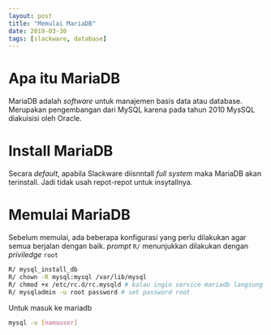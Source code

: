 ```yaml
---
layout: post
title: "Memulai MariaDB"
date: 2019-03-30
tags: [slackware, database]
---
```

# Apa itu MariaDB

MariaDB adalah _software_ untuk manajemen basis data atau database. Merupakan pengembangan dari MySQL karena pada tahun 2010 MysSQL diakuisisi oleh Oracle.

# Install MariaDB

Secara _default_, apabila Slackware diisnntall _full system_ maka MariaDB akan terinstall. Jadi tidak usah repot-repot untuk insytallnya.

# Memulai MariaDB

Sebelum memulai, ada beberapa konfigurasi yang perlu dilakukan agar semua berjalan dengan baik. _prompt_ <code>R/</code> menunjukkan dilakukan dengan _priviledge_ <code>root</code>

```bash
R/ mysql_install_db
R/ chown -R mysql:mysql /var/lib/mysql
R/ chmod +x /etc/rc.d/rc.mysqld # kalau ingin service mariadb langsung saat booting
R/ mysqladmin -u root password # set password root
```

Untuk masuk ke mariadb

```bash
mysql -u [namauser]
```
